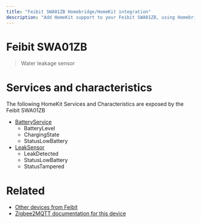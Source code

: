 ```yaml
---
title: "Feibit SWA01ZB Homebridge/HomeKit integration"
description: "Add HomeKit support to your Feibit SWA01ZB, using Homebridge, Zigbee2MQTT and homebridge-z2m."
---
```

<!---
This file has been GENERATED using src/docgen/docgen.ts
DO NOT EDIT THIS FILE MANUALLY!
-->
# Feibit SWA01ZB
> Water leakage sensor


# Services and characteristics
The following HomeKit Services and Characteristics are exposed by
the Feibit SWA01ZB

* [BatteryService](../../battery.md)
  * BatteryLevel
  * ChargingState
  * StatusLowBattery
* [LeakSensor](../../sensors.md)
  * LeakDetected
  * StatusLowBattery
  * StatusTampered


# Related
* [Other devices from Feibit](../index.md#feibit)
* [Zigbee2MQTT documentation for this device](https://www.zigbee2mqtt.io/devices/SWA01ZB.html)